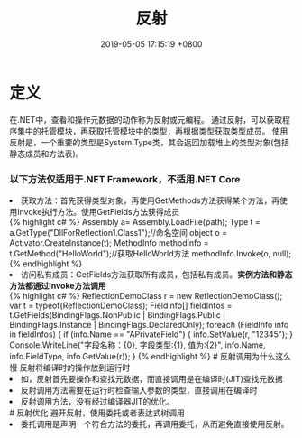 ﻿---
layout: post
title:  "反射"
date:   2019-05-05 17:15:19 +0800
categories: jekyll update
---
# 定义
在.NET中，查看和操作元数据的动作称为反射或元编程。
通过反射，可以获取程序集中的托管模块，再获取托管模块中的类型，再根据类型获取类型成员。
使用反射是，一个重要的类型是System.Type类，其会返回加载堆上的类型对象(包括静态成员和方法表)。
### 以下方法仅适用于.NET Framework，不适用.NET Core
<li>获取方法：首先获得类型对象，再使用GetMethods方法获得某个方法，再使用Invoke执行方法。使用GetFields方法获得成员</li>
{% highlight c# %}
			Assembly a= Assembly.LoadFile(path);
			Type t = a.GetType("DllForReflection1.Class1");//命名空间
			object o = Activator.CreateInstance(t);
			MethodInfo methodInfo = t.GetMethod("HelloWorld");//获取HelloWorld方法
			methodInfo.Invoke(o, null);
{% endhighlight %}
<li>访问私有成员：GetFields方法获取所有成员，包括私有成员。<b>实例方法和静态方法都通过Invoke方法调用</b></li>
{% highlight c# %}
            ReflectionDemoClass r = new ReflectionDemoClass();
            var t = typeof(ReflectionDemoClass);
            FieldInfo[] fieldInfos = t.GetFields(BindingFlags.NonPublic | BindingFlags.Public |
                BindingFlags.Instance | BindingFlags.DeclaredOnly);
            foreach (FieldInfo info in fieldInfos)
            {
                if (info.Name == "APrivateField")
                {
                    info.SetValue(r, "12345");
                }
                Console.WriteLine("字段名称：{0}, 字段类型:{1}, 值为:{2}",
                    info.Name, info.FieldType, info.GetValue(r));
            }
{% endhighlight %}
# 反射调用为什么这么慢
反射将编译时的操作放到运行时
<li>如，反射首先要操作和查找元数据，而直接调用是在编译时(JIT)查找元数据</li>
<li>反射调用方法需要在运行时检查输入参数的类型，直接调用在编译时</li>
<li>反射调用方法，没有经过编译器JIT的优化。</li>
# 反射优化
避开反射，使用委托或者表达式树调用
<li>委托调用是声明一个符合方法的委托，再调用委托，从而避免直接使用反射。</li>